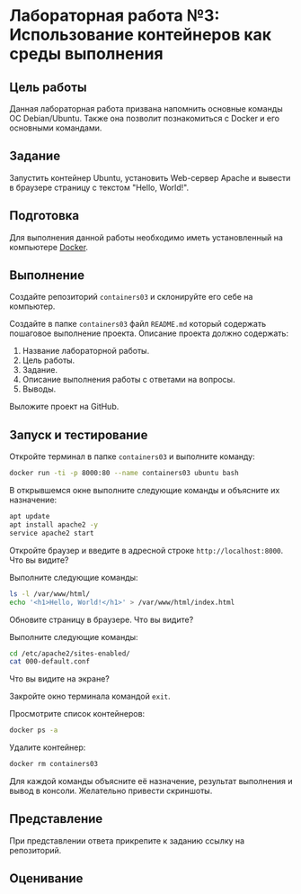 # Лабораторная работа №3: Использование контейнеров как среды выполнения

## Цель работы

Данная лабораторная работа призвана напомнить основные команды ОС Debian/Ubuntu. Также она позволит познакомиться с Docker и его основными командами.

## Задание

Запустить контейнер Ubuntu, установить Web-сервер Apache и вывести в браузере страницу с текстом "Hello, World!".

## Подготовка

Для выполнения данной работы необходимо иметь установленный на компьютере [Docker](https://www.docker.com/).

## Выполнение

Создайте репозиторий `containers03` и склонируйте его себе на компьютер.

Создайте в папке `containers03` файл `README.md` который содержать пошаговое выполнение проекта. Описание проекта должно содержать:

1. Название лабораторной работы.
2. Цель работы.
3. Задание.
4. Описание выполнения работы с ответами на вопросы.
5. Выводы.

Выложите проект на GitHub.

## Запуск и тестирование

Откройте терминал в папке `containers03` и выполните команду:

```bash
docker run -ti -p 8000:80 --name containers03 ubuntu bash
```

В открывшемся окне выполните следующие команды и объясните их назначение:

```bash
apt update
apt install apache2 -y
service apache2 start
```

Откройте браузер и введите в адресной строке `http://localhost:8000`. Что вы видите?

Выполните следующие команды:

```bash
ls -l /var/www/html/
echo '<h1>Hello, World!</h1>' > /var/www/html/index.html
```

Обновите страницу в браузере. Что вы видите?

Выполните следующие команды:

```bash
cd /etc/apache2/sites-enabled/
cat 000-default.conf
```

Что вы видите на экране?

Закройте окно терминала командой `exit`.

Просмотрите список контейнеров:

```bash
docker ps -a
```

Удалите контейнер:

```bash
docker rm containers03
```

Для каждой команды объясните её назначение, результат выполнения и вывод в консоли. Желательно привести скриншоты.

## Представление

При представлении ответа прикрепите к заданию ссылку на репозиторий.

## Оценивание
